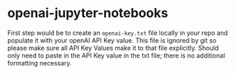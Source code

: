 # openai-jupyter-notebooks

First step would be to create an `openai-key.txt` file locally in your repo and populate it with your openAI API Key value. This file is ignored by git so please make sure all API Key Values make it to that file explicitly. Should only need to paste in the API Key value in the txt file; there is no additional formatting necessary.